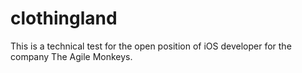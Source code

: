 # clothingland
This is a technical test for the open position of iOS developer for the company The Agile Monkeys.
